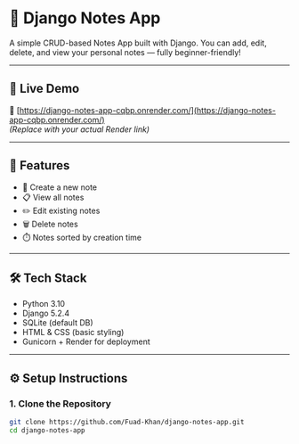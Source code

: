 # 📝 Django Notes App

A simple CRUD-based Notes App built with Django. You can add, edit, delete, and view your personal notes — fully beginner-friendly!

---

## 🚀 Live Demo

🔗 [https://django-notes-app-cqbp.onrender.com/](https://django-notes-app-cqbp.onrender.com/)  
*(Replace with your actual Render link)*

---


## 🔧 Features

- 📝 Create a new note
- 📋 View all notes
- ✏️ Edit existing notes
- 🗑️ Delete notes
- ⏱️ Notes sorted by creation time

---

## 🛠️ Tech Stack

- Python 3.10
- Django 5.2.4
- SQLite (default DB)
- HTML & CSS (basic styling)
- Gunicorn + Render for deployment

---

## ⚙️ Setup Instructions

### 1. Clone the Repository

```bash
git clone https://github.com/Fuad-Khan/django-notes-app.git
cd django-notes-app
